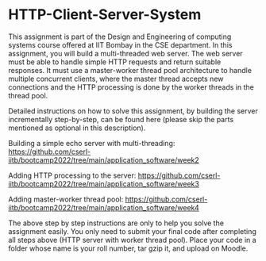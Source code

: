 # HTTP-Client-Server-System

This assignment is part of the Design and Engineering of computing systems course offered at IIT Bombay in the CSE department.
In this assignment, you will build a multi-threaded web server. The web server must be able to handle simple HTTP requests and return suitable responses. It must use a master-worker thread pool architecture to handle multiple concurrent clients, where the master thread accepts new connections and the HTTP processing is done by the worker threads in the thread pool.

Detailed instructions on how to solve this assignment, by building the server incrementally step-by-step, can be found here (please skip the parts mentioned as optional in this description).

Building a simple echo server with multi-threading: https://github.com/cserl-iitb/bootcamp2022/tree/main/application_software/week2

Adding HTTP processing to the server: https://github.com/cserl-iitb/bootcamp2022/tree/main/application_software/week3

Adding master-worker thread pool: https://github.com/cserl-iitb/bootcamp2022/tree/main/application_software/week4

The above step by step instructions are only to help you solve the assignment easily. You only need to submit your final code after completing all steps above (HTTP server with worker thread pool). Place your code in a folder whose name is your roll number, tar gzip it, and upload on Moodle.
